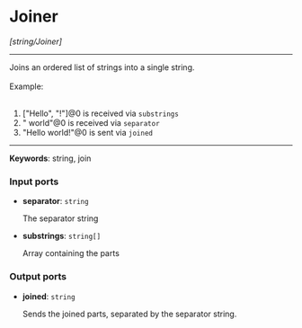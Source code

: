 # Joiner

_[string/Joiner]_

---

Joins an ordered list of strings into a single string.<br>
<br>
Example:<br>
<br>
1. ["Hello", "!"]@0 is received via `substrings`<br>
2. " world"@0 is received via `separator`<br>
3. "Hello world!"@0 is sent via `joined`<br>

---

__Keywords__: string, join

### Input ports

* __separator__: ` string `

    The separator string<br>


* __substrings__: ` string[] `

    Array containing the parts<br>

### Output ports

* __joined__: ` string `

    Sends the joined parts, separated by the separator string.<br>

